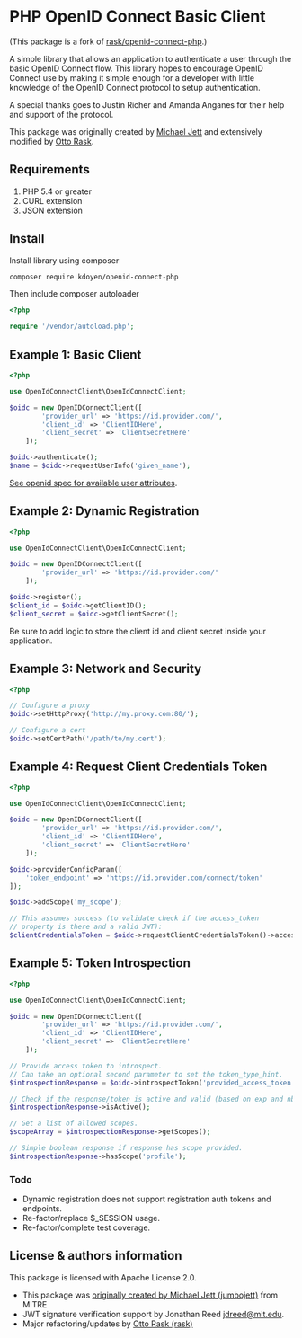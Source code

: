 # PHP OpenID Connect Basic Client

(This package is a fork of [rask/openid-connect-php][3].)

A simple library that allows an application to authenticate a user
through the basic OpenID Connect flow. This library hopes to encourage
OpenID Connect use by making it simple enough for a developer with
little knowledge of the OpenID Connect protocol to setup authentication.

A special thanks goes to Justin Richer and Amanda Anganes for their help
and support of the protocol.

This package was originally created by [Michael Jett][2] and extensively modified by
[Otto Rask][3].

## Requirements

1.  PHP 5.4 or greater
2.  CURL extension
3.  JSON extension

## Install

Install library using composer

```sh
composer require kdoyen/openid-connect-php
```

Then include composer autoloader

```php
<?php

require '/vendor/autoload.php';
```

## Example 1: Basic Client

```php
<?php

use OpenIdConnectClient\OpenIdConnectClient;

$oidc = new OpenIDConnectClient([
        'provider_url' => 'https://id.provider.com/',
        'client_id' => 'ClientIDHere',
        'client_secret' => 'ClientSecretHere'
    ]);

$oidc->authenticate();
$name = $oidc->requestUserInfo('given_name');
```

[See openid spec for available user attributes][1].

## Example 2: Dynamic Registration

```php
<?php

use OpenIdConnectClient\OpenIdConnectClient;

$oidc = new OpenIDConnectClient([
        'provider_url' => 'https://id.provider.com/'
    ]);

$oidc->register();
$client_id = $oidc->getClientID();
$client_secret = $oidc->getClientSecret();
```

Be sure to add logic to store the client id and client secret inside
your application.

## Example 3: Network and Security

```php
<?php

// Configure a proxy
$oidc->setHttpProxy('http://my.proxy.com:80/');

// Configure a cert
$oidc->setCertPath('/path/to/my.cert');
```

## Example 4: Request Client Credentials Token

```php
<?php

use OpenIdConnectClient\OpenIdConnectClient;

$oidc = new OpenIDConnectClient([
        'provider_url' => 'https://id.provider.com/',
        'client_id' => 'ClientIDHere',
        'client_secret' => 'ClientSecretHere'
    ]);

$oidc->providerConfigParam([
    'token_endpoint' => 'https://id.provider.com/connect/token'
]);

$oidc->addScope('my_scope');

// This assumes success (to validate check if the access_token
// property is there and a valid JWT):
$clientCredentialsToken = $oidc->requestClientCredentialsToken()->access_token;
```

## Example 5: Token Introspection

```php
<?php

use OpenIdConnectClient\OpenIdConnectClient;

$oidc = new OpenIDConnectClient([
        'provider_url' => 'https://id.provider.com/',
        'client_id' => 'ClientIDHere',
        'client_secret' => 'ClientSecretHere'
    ]);

// Provide access token to introspect.
// Can take an optional second parameter to set the token_type_hint.
$introspectionResponse = $oidc->introspectToken('provided_access_token');

// Check if the response/token is active and valid (based on exp and nbf).
$introspectionResponse->isActive();

// Get a list of allowed scopes.
$scopeArray = $introspectionResponse->getScopes();

// Simple boolean response if response has scope provided.
$introspectionResponse->hasScope('profile');
```

### Todo

- Dynamic registration does not support registration auth tokens and endpoints.
- Re-factor/replace $_SESSION usage.
- Re-factor/complete test coverage.

## License & authors information

This package is licensed with Apache License 2.0.

-   This package was [originally created by Michael Jett (jumbojett)][2] from MITRE
-   JWT signature verification support by Jonathan Reed <jdreed@mit.edu>.
-   Major refactoring/updates by [Otto Rask (rask)][3]

  [1]: http://openid.net/specs/openid-connect-basic-1_0-15.html#id_res
  [2]: https://github.com/jumbojett/OpenID-Connect-PHP
  [3]: https://github.com/rask/openid-connect-php

